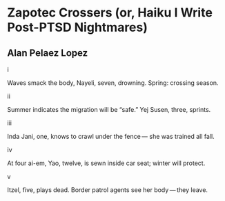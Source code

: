 # Zapotec Crossers (or, Haiku I Write Post-PTSD Nightmares)
## Alan Pelaez Lopez
i

Waves smack the body,
Nayeli, seven, drowning.
Spring: crossing season.



ii

Summer indicates
the migration will be “safe.”
Yej Susen, three, sprints.



iii

Inda Jani, one,
knows to crawl under the fence —
she was trained all fall.



iv

At four ai-em, Yao,
twelve, is sewn inside car seat;
winter will protect.



v

Itzel, five, plays dead.
Border patrol agents see
her body — they leave.